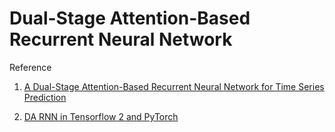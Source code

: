 # Dual-Stage Attention-Based Recurrent Neural Network

Reference

1. [A Dual-Stage Attention-Based Recurrent Neural Network for Time Series Prediction](https://arxiv.org/abs/1704.02971)

2. [DA RNN in Tensorflow 2 and PyTorch](https://github.com/kaelzhang/DA-RNN-in-Tensorflow-2-and-PyTorch)